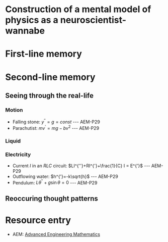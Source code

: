 # Construction of a mental model of physics as a neuroscientist-wannabe

# First-line memory
# Second-line memory
## Seeing through the real-life
### Motion
- Falling stone: $y^{''} = g = const$  --- AEM-P29
- Parachutist: $mv^{'}=mg-bv^2$  --- AEM-P29
### Liquid
### Electricity
- Current $I$ in an $RLC$ circuit: $LI^{''}+RI^{'}+\frac{1}{C} I = E^{'}$  --- AEM-P29
- Outflowing water: $h^{'}=-k\sqrt{h}$  --- AEM-P29
- Pendulum: $L\theta^{''}+g\sin{\theta}=0$  --- AEM-P29

## Reoccuring thought patterns

# Resource entry
- AEM: [Advanced Engineering Mathematics](https://soaneemrana.org/onewebmedia/ADVANCED%20ENGINEERING%20MATHEMATICS%20BY%20ERWIN%20ERESZIG1.pdf)
